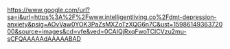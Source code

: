 https://www.google.com/url?sa=i&url=https%3A%2F%2Fwww.intelligentliving.co%2Fdmt-depression-anxiety&psig=AOvVaw0YOK3PaZsMXZoTzXQG6n7C&ust=1598614936372000&source=images&cd=vfe&ved=0CAIQjRxqFwoTCICVzu2mu-sCFQAAAAAdAAAAABAD
